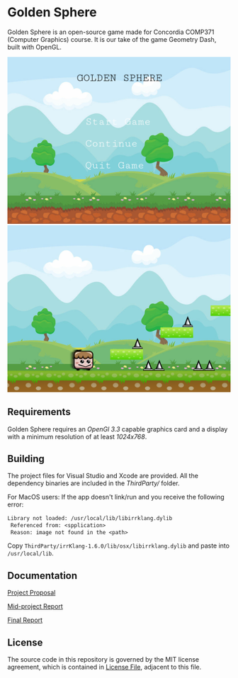 # Golden Sphere
Golden Sphere is an open-source game made for Concordia COMP371 (Computer Graphics) course.
It is our take of the game Geometry Dash, built with OpenGL.

![Screenshot 1](screenshot1.png)
![Screenshot 2](screenshot2.png)

## Requirements
Golden Sphere requires an *OpenGl 3.3* capable graphics card and a display
with a minimum resolution of at least *1024x768*.

## Building
The project files for Visual Studio and Xcode are provided.
All the dependency binaries are included in the _ThirdParty/_ folder.

For MacOS users:
If the app doesn't link/run and you receive the following error:
```
Library not loaded: /usr/local/lib/libirrklang.dylib
 Referenced from: <spplication>
 Reason: image not found in the <path>
```
Copy `ThirdParty/irrKlang-1.6.0/lib/osx/libirrklang.dylib` and paste into `/usr/local/lib`.

## Documentation
[Project Proposal]

[Mid-project Report]

[Final Report]

## License
The source code in this repository is governed by the MIT license agreement, which is contained in [License File](LICENSE), adjacent to this file.

[Project Proposal]: https://docs.google.com/document/d/12jM8nGVBvGTpt1hTIwPdD2K3t-YYogyF0CjtA7uXzVk/edit?usp=sharing
[Mid-project Report]: https://docs.google.com/document/d/1bj86PZ5bVsm3A1UNar67pppmDX8L2vVzWmcdAEk9tzg/edit?usp=sharing
[Final Report]: https://docs.google.com/document/d/1U8n9dNyRbriNpYoTLdRKS25wY60n0YUy0WvOn9f9XFw/edit?usp=sharing
